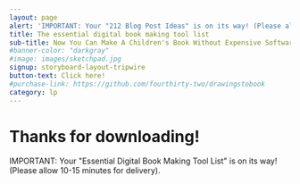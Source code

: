 ```yaml
---
layout: page
alert: 'IMPORTANT: Your "212 Blog Post Ideas" is on its way! (Please allow 10-15 minutes for delivery). Do NOT attempt to implement your blog post ideas though, until you read the page below.'
title: The essential digital book making tool list
sub-title: Now You Can Make A Children's Book Without Expensive Software!
#banner-color: "darkgray"
#image: images/sketchpad.jpg
signup: storyboard-layout-tripwire
button-text: Click here!
#purchase-link: https://github.com/fourthirty-two/drawingstobook
category: lp
---
```

Thanks for downloading!
=======================

IMPORTANT: Your "Essential Digital Book Making Tool List" is on its way! (Please allow 10-15 minutes for delivery).
